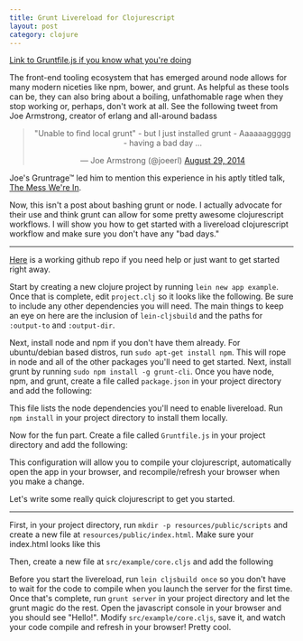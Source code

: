 ```yaml
---
title: Grunt Livereload for Clojurescript
layout: post
category: clojure
---
```


[Link to Gruntfile.js if you know what you're doing](https://github.com/tgallant/cljs-livereload-example/blob/master/Gruntfile.js)

The front-end tooling ecosystem that has emerged around node allows for many modern niceties like npm, bower, and grunt. As helpful as these tools can be, they can also bring about a boiling, unfathomable rage when they stop working or, perhaps, don't work at all. See the following tweet from Joe Armstrong, creator of erlang and all-around badass

<center>
<blockquote class="twitter-tweet" lang="en"><p>&quot;Unable to find local grunt&quot; - but I just installed grunt - Aaaaaaggggg - &#10;having a bad day ...</p>&mdash; Joe Armstrong (@joeerl) <a href="https://twitter.com/joeerl/status/505337612513853441">August 29, 2014</a></blockquote>
<script async src="//platform.twitter.com/widgets.js" charset="utf-8"></script>
</center>

Joe's Gruntrage&trade; led him to mention this experience in his aptly titled talk, [The Mess We're In](https://www.youtube.com/watch?v=lKXe3HUG2l4).

Now, this isn't a post about bashing grunt or node. I actually advocate for their use and think grunt can allow for some pretty awesome clojurescript workflows. I will show you how to get started with a livereload clojurescript workflow and make sure you don't have any "bad days."

<hr>

[Here](https://github.com/tgallant/cljs-livereload-example) is a working github repo if you need help or just want to get started right away.

Start by creating a new clojure project by running `lein new app example`. Once that is complete, edit `project.clj` so it looks like the following. Be sure to include any other dependencies you will need. The main things to keep an eye on here are the inclusion of `lein-cljsbuild` and the paths for `:output-to` and `:output-dir`.  

<script src="https://gist.github.com/tgallant/450b0361b06a5de7bcd8.js"></script>

Next, install node and npm if you don't have them already. For ubuntu/debian based distros, run `sudo apt-get install npm`. This will rope in node and all of the other packages you'll need to get started. Next, install grunt by running `sudo npm install -g grunt-cli`. Once you have node, npm, and grunt, create a file called `package.json` in your project directory and add the following:

<script src="https://gist.github.com/tgallant/e2935dc79395de03c9b4.js"></script>

This file lists the node dependencies you'll need to enable livereload. Run `npm install` in your project directory to install them locally. 

Now for the fun part. Create a file called `Gruntfile.js` in your project directory and add the following:

<script src="https://gist.github.com/tgallant/682ad1d6ee3fd63d42c2.js"></script>

This configuration will allow you to compile your clojurescript, automatically open the app in your browser, and recompile/refresh your browser when you make a change.

Let's write some really quick clojurescript to get you started.
<hr>

First, in your project directory, run `mkdir -p resources/public/scripts` and create a new file at `resources/public/index.html`. Make sure your index.html looks like this

<script src="https://gist.github.com/tgallant/b9229ffed14537ac6e5d.js"></script>

Then, create a new file at `src/example/core.cljs` and add the following

<script src="https://gist.github.com/tgallant/822f92bce8386d6171b0.js"></script>

Before you start the livereload, run `lein cljsbuild once` so you don't have to wait for the code to compile when you launch the server for the first time. Once that's complete, run `grunt server` in your project directory and let the grunt magic do the rest. Open the javascript console in your browser and you should see "Hello!". Modify `src/example/core.cljs`, save it, and watch your code compile and refresh in your browser! Pretty cool.